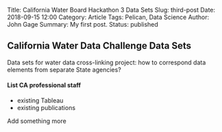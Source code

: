 Title: California Water Board Hackathon 3 Data Sets
Slug: third-post
Date: 2018-09-15 12:00
Category: Article
Tags: Pelican, Data Science
Author: John Gage
Summary: My first post.
Status: published



## California Water Data Challenge Data Sets ##

Data sets for water data cross-linking project: how to correspond data elements from separate State agencies?

#### List CA professional staff
- existing Tableau
- existing publications

Add something more
